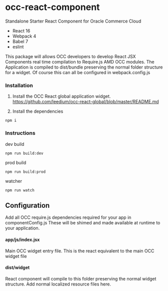 # occ-react-component
Standalone Starter React Component for Oracle Commerce Cloud

- React 16
- Webpack 4
- Babel 7
- eslint

This package will allows OCC developers to develop React JSX Components real time compilation to Require.js AMD OCC modules.
The Application is compiled to dist/bundle preserving the normal folder structure for a widget.
Of course this can all be configured in webpack.config.js

### Installation

1. Install the OCC React global application widget.
https://github.com/leedium/occ-react-global/blob/master/README.md

2.  Install the dependencies

```
npm i
```

### Instructions

dev build
```
npm run build:dev
```

prod build
```
npm run build:prod
```

watcher
```
npm run watch
```

## Configuration

Add all OCC require.js dependencies required for your app in componentConfig.js
These will be shimed and made available at runtime to your application.

#### app/js/index.jsx

Main OCC widget entry file.  This is the react equivalent to the main OCC widget file


#### dist/widget

React component will compile to this folder preserving the normal widget structure.
Add normal localized resource files here.




